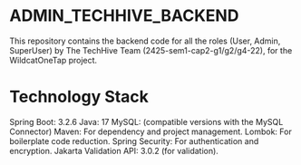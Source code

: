 # ADMIN_TECHHIVE_BACKEND
 This repository contains the backend code for all the roles (User, Admin, SuperUser) by The TechHive Team (2425-sem1-cap2-g1/g2/g4-22), for the WildcatOneTap project.

# Technology Stack
Spring Boot: 3.2.6
Java: 17
MySQL: (compatible versions with the MySQL Connector)
Maven: For dependency and project management.
Lombok: For boilerplate code reduction.
Spring Security: For authentication and encryption.
Jakarta Validation API: 3.0.2 (for validation).
